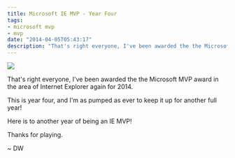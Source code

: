 ```yaml
---
title: Microsoft IE MVP - Year Four
tags:
- microsoft mvp
- mvp
date: "2014-04-05T05:43:17"
description: "That's right everyone, I've been awarded the the Microsoft MVP award in the area of Internet Explorer again for 2014."
---
```


[1]: mvp_horizontal_fullcolor.png

![][1]

That's right everyone, I've been awarded the the Microsoft MVP award in the area of Internet Explorer again for 2014.

This is year four, and I'm as pumped as ever to keep it up for another full year!

Here is to another year of being an IE MVP!

Thanks for playing.

~ DW
